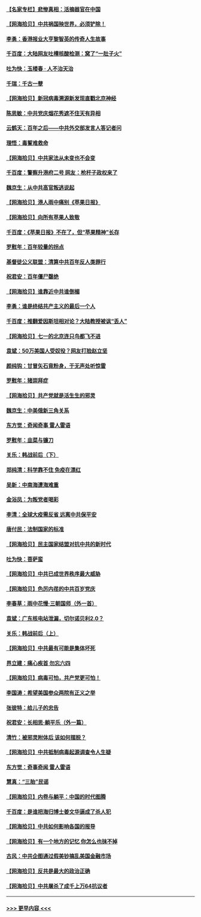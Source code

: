 #### [【名家专栏】悲惨真相：活摘器官在中国](../pages/nsc993/n13056611.md?t=06301101) 
#### [【网海拾贝】中共祸国殃世界，必须铲除！](../pages/nsc993/n13056011.md?t=06301101) 
#### [李勇：香港报业大亨黎智英的传奇人生故事](../pages/nsc993/n13055258.md?t=06301101) 
#### [千百度：大陆网友吐槽核酸检测：窝了“一肚子火”](../pages/nsc993/n13055194.md?t=06301101) 
#### [吐为快：玉楼春 · 人不治天治](../pages/nsc993/n13054028.md?t=06301101) 
#### [千瑞：千古一孽](../pages/nsc993/n13054016.md?t=06301101) 
#### [【网海拾贝】新冠病毒溯源新发现直戳北京神经](../pages/nsc993/n13052425.md?t=06301101) 
#### [陈思敏：中共党庆烟花秀遮不住天有异相](../pages/nsc993/n13052020.md?t=06301101) 
#### [云鹤天：百年之后——中共外交部发言人答记者问](../pages/nsc993/n13051604.md?t=06301101) 
#### [理悟：毒誓难救命](../pages/nsc993/n13051601.md?t=06301101) 
#### [【网海拾贝】中共家法从未变也不会变](../pages/nsc993/n13050366.md?t=06301101) 
#### [千百度：警察升港府二号 网友：枪杆子政权来了](../pages/nsc993/n13050261.md?t=06301101) 
#### [魏京生：从中共高官叛逃说起](../pages/nsc993/n13048997.md?t=06301101) 
#### [【网海拾贝】港人雨中痛别《苹果日报》](../pages/nsc993/n13048941.md?t=06301101) 
#### [【网海拾贝】向所有苹果人致敬](../pages/nsc993/n13046795.md?t=06301101) 
#### [千百度：《苹果日报》不在了，但“苹果精神”长存](../pages/nsc993/n13046703.md?t=06301101) 
#### [罗慰年：百年较量的拐点](../pages/nsc993/n13046542.md?t=06301101) 
#### [基督徒公义联盟：清算中共百年反人类罪行](../pages/nsc993/n13046499.md?t=06301101) 
#### [祝君安：百年僵尸罄绝](../pages/nsc993/n13045595.md?t=06301101) 
#### [【网海拾贝】谁靠近中共谁倒楣](../pages/nsc993/n13044667.md?t=06301101) 
#### [李勇：谁是终结共产主义的最后一个人](../pages/nsc993/n13044397.md?t=06301101) 
#### [千百度：推翻爱因斯坦相对论？大陆教授被讽“丢人”](../pages/nsc993/n13043908.md?t=06301101) 
#### [【网海拾贝】七一的北京连只鸟都飞不进](../pages/nsc993/n13041377.md?t=06301101) 
#### [袁斌：50万美国人受奴役？网友打脸赵立坚](../pages/nsc993/n13041330.md?t=06301101) 
#### [颜纯钩：甘冒矢石竟粉身，于无声处听惊雷](../pages/nsc993/n13041140.md?t=06301101) 
#### [罗慰年：猪崇拜症](../pages/nsc993/n13041071.md?t=06301101) 
#### [【网海拾贝】共产党就是活生生的邪灵](../pages/nsc993/n13036627.md?t=06301101) 
#### [魏京生：中美俄新三角关系](../pages/nsc993/n13035986.md?t=06301101) 
#### [东方觉：奇闻奇事 雷人雷语](../pages/nsc993/n13035878.md?t=06301101) 
#### [罗慰年：韭菜与镰刀](../pages/nsc993/n13034374.md?t=06301101) 
#### [关乐：韩战前后（下）](../pages/nsc993/n13034113.md?t=06301101) 
#### [郑纯清：科学靠不住 免疫在漂红](../pages/nsc993/n13034093.md?t=06301101) 
#### [吴新：中南海遭海难重](../pages/nsc993/n13034084.md?t=06301101) 
#### [金浴凤：为叛党者喝彩](../pages/nsc993/n13034058.md?t=06301101) 
#### [李清：全球大疫需反省 远离中共保平安](../pages/nsc993/n13033784.md?t=06301101) 
#### [唐付民：法制国家的标准](../pages/nsc993/n13032944.md?t=06301101) 
#### [【网海拾贝】民主国家结盟对抗中共的新时代](../pages/nsc993/n13031717.md?t=06301101) 
#### [吐为快：菩萨蛮](../pages/nsc993/n13030033.md?t=06301101) 
#### [【网海拾贝】中共已成世界秩序最大威胁](../pages/nsc993/n13028138.md?t=06301101) 
#### [【网海拾贝】色厉内荏的中共百岁党庆](../pages/nsc993/n13025582.md?t=06301101) 
#### [李春草：雨中花慢‧三朝国师（外一首）](../pages/nsc993/n13025567.md?t=06301101) 
#### [袁斌：广东核电站泄漏，切尔诺贝利2.0？](../pages/nsc993/n13025475.md?t=06301101) 
#### [关乐：韩战前后（上）](../pages/nsc993/n13025387.md?t=06301101) 
#### [【网海拾贝】中共最有可能是集体坏死](../pages/nsc993/n13023101.md?t=06301101) 
#### [界立建：痛心疾首 勿忘六四](../pages/nsc993/n13022339.md?t=06301101) 
#### [【网海拾贝】病毒可怕，共产党更可怕！](../pages/nsc993/n13020728.md?t=06301101) 
#### [李国涛：希望美国参众两院有正义之举](../pages/nsc993/n13020674.md?t=06301101) 
#### [张彼特：给儿子的忠告](../pages/nsc993/n13018934.md?t=06301101) 
#### [祝君安：长相思‧躺平乐（外一篇）](../pages/nsc993/n13018923.md?t=06301101) 
#### [清竹：被邪灵附体后 该如何摆脱？](../pages/nsc993/n13018877.md?t=06301101) 
#### [【网海拾贝】中共抵制病毒起源调查令人生疑](../pages/nsc993/n13017785.md?t=06301101) 
#### [东方觉：奇事奇闻 雷人雷语](../pages/nsc993/n13017577.md?t=06301101) 
#### [慧真：“三胎”民谣](../pages/nsc993/n13017394.md?t=06301101) 
#### [【网海拾贝】内卷与躺平：中国的时代图腾](../pages/nsc993/n13016128.md?t=06301101) 
#### [千百度：是谁把海归博士姜文华逼成了杀人犯](../pages/nsc993/n13015218.md?t=06301101) 
#### [【网海拾贝】中共如何影响各国的报导](../pages/nsc993/n13012599.md?t=06301101) 
#### [【网海拾贝】有一个地方的记忆 你怎么也抹不掉](../pages/nsc993/n13009802.md?t=06301101) 
#### [古风：中共企图通过假美钞搞乱美国金融市场](../pages/nsc993/n13009626.md?t=06301101) 
#### [【网海拾贝】反共是最大的政治正确](../pages/nsc993/n13007051.md?t=06301101) 
#### [【网海拾贝】中共屠杀了成千上万64抗议者](../pages/nsc993/n13002713.md?t=06301101) 

----
#### [ >>> 更早内容 <<< ](../indexes/nsc993-earlier.md)
